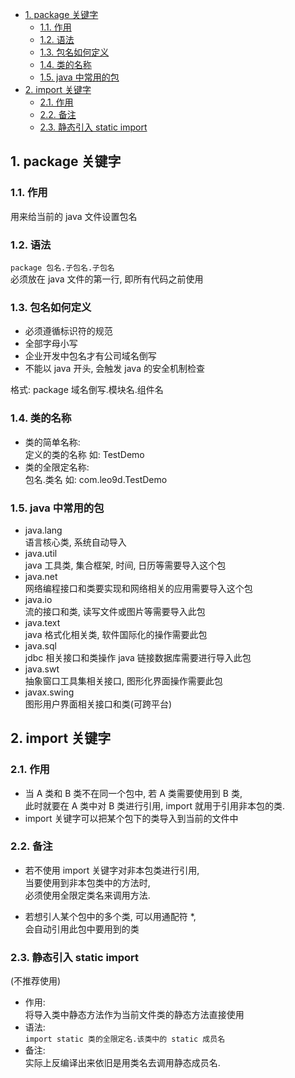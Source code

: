 <!-- TOC -->

- [1. package 关键字](#1-package-关键字)
  - [1.1. 作用](#11-作用)
  - [1.2. 语法](#12-语法)
  - [1.3. 包名如何定义](#13-包名如何定义)
  - [1.4. 类的名称](#14-类的名称)
  - [1.5. java 中常用的包](#15-java-中常用的包)
- [2. import 关键字](#2-import-关键字)
  - [2.1. 作用](#21-作用)
  - [2.2. 备注](#22-备注)
  - [2.3. 静态引入 static import](#23-静态引入-static-import)

<!-- /TOC -->

## 1. package 关键字

### 1.1. 作用
用来给当前的 java 文件设置包名

### 1.2. 语法
`package 包名.子包名.子包名`  
必须放在 java 文件的第一行, 即所有代码之前使用

### 1.3. 包名如何定义
- 必须遵循标识符的规范
- 全部字母小写
- 企业开发中包名才有公司域名倒写
- 不能以 java 开头, 会触发 java 的安全机制检查

格式: package 域名倒写.模块名.组件名

### 1.4. 类的名称
- 类的简单名称:   
  定义的类的名称 如: TestDemo
- 类的全限定名称:   
  包名.类名 如: com.leo9d.TestDemo

### 1.5. java 中常用的包
- java.lang   
  语言核心类, 系统自动导入
- java.util  
  java 工具类, 集合框架, 时间, 日历等需要导入这个包
- java.net  
  网络编程接口和类要实现和网络相关的应用需要导入这个包
- java.io  
  流的接口和类, 读写文件或图片等需要导入此包
- java.text  
  java 格式化相关类, 软件国际化的操作需要此包
- java.sql  
  jdbc 相关接口和类操作 java 链接数据库需要进行导入此包
- java.swt  
  抽象窗口工具集相关接口, 图形化界面操作需要此包
- javax.swing  
  图形用户界面相关接口和类(可跨平台)

## 2. import 关键字

### 2.1. 作用
- 当 A 类和 B 类不在同一个包中, 若 A 类需要使用到 B 类,  
此时就要在 A 类中对 B 类进行引用, import 就用于引用非本包的类.
- import 关键字可以把某个包下的类导入到当前的文件中

### 2.2. 备注
- 若不使用 import 关键字对非本包类进行引用,    
  当要使用到非本包类中的方法时,   
  必须使用全限定类名来调用方法.

- 若想引人某个包中的多个类, 可以用通配符 *,  
  会自动引用此包中要用到的类

### 2.3. 静态引入 static import
(不推荐使用)
- 作用:  
  将导入类中静态方法作为当前文件类的静态方法直接使用
- 语法:  
  `import static 类的全限定名.该类中的 static 成员名`
- 备注:  
  实际上反编译出来依旧是用类名去调用静态成员名.